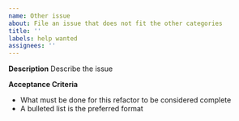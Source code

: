 ```yaml
---
name: Other issue
about: File an issue that does not fit the other categories
title: ''
labels: help wanted
assignees: ''
---
```


**Description**
Describe the issue

**Acceptance Criteria**

-   What must be done for this refactor to be considered complete
-   A bulleted list is the preferred format

